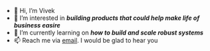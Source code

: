 - 👋 Hi, I’m Vivek
- 👀 I’m interested in ***building products that could help make life of business easire***
- 🌱 I’m currently learning on ***how to build and scale robust systems***
- 📫 Reach me via [email](mailto:vivek.vivek0079@gmail.com). I would be glad to hear you

<!---
vivek0079/vivek0079 is a ✨ special ✨ repository because its `README.md` (this file) appears on your GitHub profile.
You can click the Preview link to take a look at your changes.
--->
